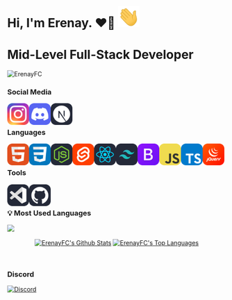 <h1>Hi, I'm Erenay. ❤️💛 <img src="https://raw.githubusercontent.com/ABSphreak/ABSphreak/master/gifs/Hi.gif" width="50px"></h1>

# Mid-Level Full-Stack Developer

<img src="https://komarev.com/ghpvc/?username=ErenayFC&style=plastic" width="130" height="20" alt="ErenayFC"/>


### Social Media

<a href="https://www.instagram.com/_erenay_17/"><img align="left" src="https://raw.githubusercontent.com/tandpfun/skill-icons/main/icons/Instagram.svg" height="50" width="50"></a>
<a href="https://discord.com/users/1029431477219360869"><img align="left" src="https://raw.githubusercontent.com/tandpfun/skill-icons/main/icons/Discord.svg" height="50" width="50"></a>
<a href="https://erenaydev.com.tr"><img align="left" src="https://raw.githubusercontent.com/tandpfun/skill-icons/refs/heads/main/icons/NextJS-Dark.svg" height="50" width="50"></a>
<br />
<br />

### Languages

<img width="50" height="50" align="left" src="https://raw.githubusercontent.com/tandpfun/skill-icons/main/icons/HTML.svg">
<img width="50" height="50" align="left" src="https://raw.githubusercontent.com/tandpfun/skill-icons/main/icons/CSS.svg">
<img width="50" height="50" align="left" src="https://raw.githubusercontent.com/tandpfun/skill-icons/main/icons/NodeJS-Dark.svg">
<img width="50" height="50" align="left" src="https://raw.githubusercontent.com/tandpfun/skill-icons/main/icons/Svelte.svg">
<img width="50" height="50" align="left" src="https://raw.githubusercontent.com/tandpfun/skill-icons/main/icons/React-Dark.svg">
<img width="50" height="50" align="left" src="https://raw.githubusercontent.com/tandpfun/skill-icons/main/icons/TailwindCSS-Dark.svg">
<img width="50" height="50" align="left" src="https://raw.githubusercontent.com/tandpfun/skill-icons/main/icons/Bootstrap.svg">
<img width="50" height="50" align="left" src="https://raw.githubusercontent.com/tandpfun/skill-icons/main/icons/JavaScript.svg">
<img width="50" height="50" align="left" src="https://raw.githubusercontent.com/tandpfun/skill-icons/main/icons/TypeScript.svg">
<img width="50" height="50" align="left" src="https://raw.githubusercontent.com/tandpfun/skill-icons/main/icons/JQuery.svg">
<br />
<br />


### Tools

<img width="50" height="50" align="left" src="https://raw.githubusercontent.com/tandpfun/skill-icons/main/icons/VSCode-Dark.svg">
<img width="50" height="50" align="left" src="https://raw.githubusercontent.com/tandpfun/skill-icons/main/icons/Github-Dark.svg">
<br />
<br />

### 💡 Most Used Languages

<detalis>
    <img src="https://github-readme-stats.vercel.app/api/top-langs/?username=ErenayFC&layout=compact" width=500>
</detalis>

  <br/>
  <p align="center">
        <a href="https://github.com/ErenayFC/github-readme-stats"><img alt="ErenayFC's Github Stats" src="https://github-readme-stats.vercel.app/api?username=ErenayFC&show_icons=true&count_private=true&theme=react&hide_border=true&bg_color=0D1117" /></a>
  <a href="https://github.com/ErenayFC/github-readme-stats"><img alt="ErenayFC's Top Languages" src="https://github-readme-stats.vercel.app/api/top-langs/?username=ErenayFC&langs_count=8&count_private=true&layout=compact&theme=react&hide_border=true&bg_color=0D1117" /></a>
  <p/>
  <br/>

### Discord

[![Discord](https://lanyard.cnrad.dev/api/1029431477219360869)](https://discord.com/users/1029431477219360869)
